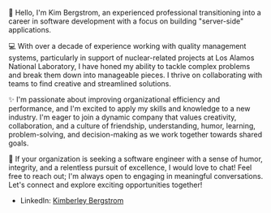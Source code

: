 👋 Hello, I'm Kim Bergstrom, an experienced professional transitioning into a career in software development with a focus on building "server-side" applications.

💻 With over a decade of experience working with quality management systems, particularly in support of nuclear-related projects at Los Alamos National Laboratory, I have honed my ability to tackle complex problems and break them down into manageable pieces. I thrive on collaborating with teams to find creative and streamlined solutions. 

✨ I'm passionate about improving organizational efficiency and performance, and I'm excited to apply my skills and knowledge to a new industry. I'm eager to join a dynamic company that values creativity, collaboration, and a culture of friendship, understanding, humor, learning, problem-solving, and decision-making as we work together towards shared goals.

🚀 If your organization is seeking a software engineer with a sense of humor, integrity, and a relentless pursuit of excellence, I would love to chat! Feel free to reach out; I'm always open to engaging in meaningful conversations. Let's connect and explore exciting opportunities together!

- LinkedIn: [Kimberley Bergstrom](https://linkedin.com/in/kimberley-bergstrom)
